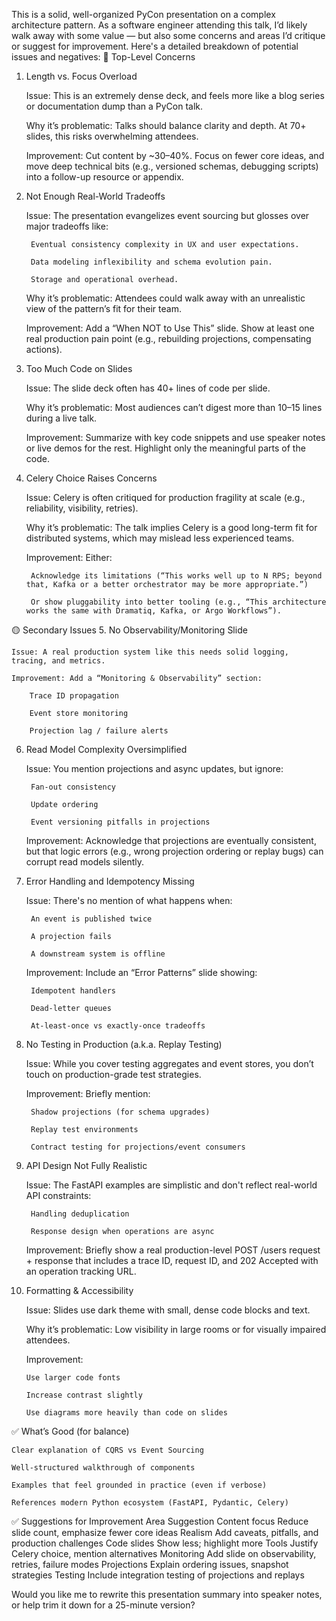 This is a solid, well-organized PyCon presentation on a complex architecture pattern. As a software engineer attending this talk, I’d likely walk away with some value — but also some concerns and areas I’d critique or suggest for improvement. Here's a detailed breakdown of potential issues and negatives:
🔴 Top-Level Concerns
1. Length vs. Focus Overload

    Issue: This is an extremely dense deck, and feels more like a blog series or documentation dump than a PyCon talk.

    Why it’s problematic: Talks should balance clarity and depth. At 70+ slides, this risks overwhelming attendees.

    Improvement: Cut content by ~30–40%. Focus on fewer core ideas, and move deep technical bits (e.g., versioned schemas, debugging scripts) into a follow-up resource or appendix.

2. Not Enough Real-World Tradeoffs

    Issue: The presentation evangelizes event sourcing but glosses over major tradeoffs like:

        Eventual consistency complexity in UX and user expectations.

        Data modeling inflexibility and schema evolution pain.

        Storage and operational overhead.

    Why it’s problematic: Attendees could walk away with an unrealistic view of the pattern’s fit for their team.

    Improvement: Add a “When NOT to Use This” slide. Show at least one real production pain point (e.g., rebuilding projections, compensating actions).

3. Too Much Code on Slides

    Issue: The slide deck often has 40+ lines of code per slide.

    Why it’s problematic: Most audiences can’t digest more than 10–15 lines during a live talk.

    Improvement: Summarize with key code snippets and use speaker notes or live demos for the rest. Highlight only the meaningful parts of the code.

4. Celery Choice Raises Concerns

    Issue: Celery is often critiqued for production fragility at scale (e.g., reliability, visibility, retries).

    Why it’s problematic: The talk implies Celery is a good long-term fit for distributed systems, which may mislead less experienced teams.

    Improvement: Either:

        Acknowledge its limitations (“This works well up to N RPS; beyond that, Kafka or a better orchestrator may be more appropriate.”)

        Or show pluggability into better tooling (e.g., “This architecture works the same with Dramatiq, Kafka, or Argo Workflows”).

🟡 Secondary Issues
5. No Observability/Monitoring Slide

    Issue: A real production system like this needs solid logging, tracing, and metrics.

    Improvement: Add a “Monitoring & Observability” section:

        Trace ID propagation

        Event store monitoring

        Projection lag / failure alerts

6. Read Model Complexity Oversimplified

    Issue: You mention projections and async updates, but ignore:

        Fan-out consistency

        Update ordering

        Event versioning pitfalls in projections

    Improvement: Acknowledge that projections are eventually consistent, but that logic errors (e.g., wrong projection ordering or replay bugs) can corrupt read models silently.

7. Error Handling and Idempotency Missing

    Issue: There's no mention of what happens when:

        An event is published twice

        A projection fails

        A downstream system is offline

    Improvement: Include an “Error Patterns” slide showing:

        Idempotent handlers

        Dead-letter queues

        At-least-once vs exactly-once tradeoffs

8. No Testing in Production (a.k.a. Replay Testing)

    Issue: While you cover testing aggregates and event stores, you don’t touch on production-grade test strategies.

    Improvement: Briefly mention:

        Shadow projections (for schema upgrades)

        Replay test environments

        Contract testing for projections/event consumers

9. API Design Not Fully Realistic

    Issue: The FastAPI examples are simplistic and don't reflect real-world API constraints:

        Handling deduplication

        Response design when operations are async

    Improvement: Briefly show a real production-level POST /users request + response that includes a trace ID, request ID, and 202 Accepted with an operation tracking URL.

10. Formatting & Accessibility

    Issue: Slides use dark theme with small, dense code blocks and text.

    Why it’s problematic: Low visibility in large rooms or for visually impaired attendees.

    Improvement:

        Use larger code fonts

        Increase contrast slightly

        Use diagrams more heavily than code on slides

✅ What’s Good (for balance)

    Clear explanation of CQRS vs Event Sourcing

    Well-structured walkthrough of components

    Examples that feel grounded in practice (even if verbose)

    References modern Python ecosystem (FastAPI, Pydantic, Celery)

✅ Suggestions for Improvement
Area	Suggestion
Content focus	Reduce slide count, emphasize fewer core ideas
Realism	Add caveats, pitfalls, and production challenges
Code slides	Show less; highlight more
Tools	Justify Celery choice, mention alternatives
Monitoring	Add slide on observability, retries, failure modes
Projections	Explain ordering issues, snapshot strategies
Testing	Include integration testing of projections and replays

Would you like me to rewrite this presentation summary into speaker notes, or help trim it down for a 25-minute version?
